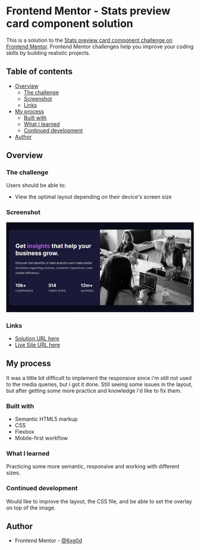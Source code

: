 # Frontend Mentor - Stats preview card component solution

This is a solution to the [Stats preview card component challenge on Frontend Mentor](https://www.frontendmentor.io/challenges/stats-preview-card-component-8JqbgoU62). Frontend Mentor challenges help you improve your coding skills by building realistic projects. 

## Table of contents

- [Overview](#overview)
  - [The challenge](#the-challenge)
  - [Screenshot](#screenshot)
  - [Links](#links)
- [My process](#my-process)
  - [Built with](#built-with)
  - [What I learned](#what-i-learned)
  - [Continued development](#continued-development)
- [Author](#author)

## Overview

### The challenge

Users should be able to:

- View the optimal layout depending on their device's screen size

### Screenshot

![](./Screenshot-desktop.jpg)

### Links

- [Solution URL here](https://your-solution-url.com)
- [Live Site URL here](https://6xg0d.github.io/stats-preview-card-challenge/)

## My process

It was a little bit difficult to implement the responsive since i'm still not used to the media queries, but i got it done. Still seeing some issues in the layout, but after getting some more practice and knowledge i'd like to fix them.

### Built with

- Semantic HTML5 markup
- CSS
- Flexbox
- Mobile-first workflow

### What I learned

Practicing some more semantic, responsive and working with different sizes.

### Continued development

Would like to improve the layout, the CSS file, and be able to set the overlay on top of the image.

## Author

- Frontend Mentor - [@6xg0d](https://www.frontendmentor.io/profile/6xg0d)
